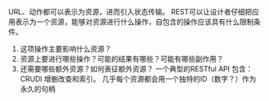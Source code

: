 URL、动作都可以表示为资源，进而引入状态传输。
REST可以让设计者仔细把应用表示为一个资源，能够对资源进行什么操作，自包含的操作应该具有什么限制条件。
1. 这项操作主要影响什么资源？
2. 资源上要进行哪些操作？可能的结果有哪些？可能有哪些副作用？
3. 还需要哪些额外资源？如何表征额外资源？
一个典型的RESTful  API 包含：CRUDI 增删改查和索引。
几乎每个资源都会用一个独特的ID（数字？）作为永久的句柄